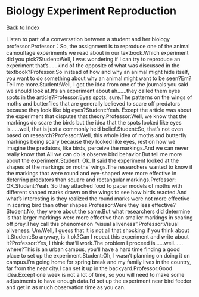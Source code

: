 # Biology Experiment Reproduction
[Back to Index](https://github.com/windows10010/tpoExtractor/blog/master/README.md)

Listen to part of a conversation between a student and her biology professor.Professor：So, the assignment is to reproduce one of the animal camouflage experiments we read about in our textbook.Which experiment did you pick?Student:Well, I was wondering if I can try to reproduce an experiment that’s……kind of the opposite of what was discussed in the textbook?Professor:So instead of how and why an animal might hide itself, you want to do something about why an animal might want to be seen?Em? Tell me more.Student:Well, I got the idea from one of the journals you said we should look at.It’s an experiment about ah……they called them eyes spots in the article?Professor:Eyes spots, sure.The patterns on the wings of moths and butterflies that are generally believed to scare off predators because they look like big eyes?Student:Yeah. Except the article was about the experiment that disputes that theory.Professor:Well, we know that the markings do scare the birds but the idea that the spots looked like eyes is……well, that is just a commonly held belief.Student:So, that’s not even based on research?Professor:Well, this whole idea of moths and butterfly markings being scary because they looked like eyes, rest on how we imagine the predators, like birds, perceive the markings.And we can never really know that.All we can do is observe bird behavior.But tell me more about the experiment.Student: Ok. It said the experiment looked at the shapes of the markings on moths’ wings.The researchers wanted to know if the markings that were round and eye-shaped were more effective in deterring predators than square and rectangular markings.Professor: OK.Student:Yeah. So they attached food to paper models of moths with different shaped marks drawn on the wings to see how birds reacted.And what’s interesting is they realized the round marks were not more effective in scaring bird than other shapes.Professor:Were they less effective?Student:No, they were about the same.But what researchers did determine is that larger markings were more effective than smaller markings in scaring off prey.They call this phenomenon “visual aliveness”.Professor:Visual aliveness. Um.Well, I guess that it is not all that shocking if you think about it.Student:So anyway, is it ok?Can I repeat this experiment and write about it?Professor:Yes, I think that’ll work.The problem I proceed is……well……where?This is an urban campus, you’ll have a hard time finding a good place to set up the experiment.Student:Oh, I wasn’t planning on doing it on campus.I’m going home for spring break and my family lives in the country, far from the near city.I can set it up in the backyard.Professor:Good idea.Except one week is not a lot of time, so you will need to make some adjustments to have enough data.I’d set up the experiment near bird feeder and get in as much observation time as you can. 
